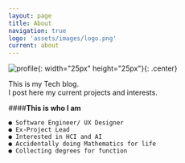 ```yaml
---
layout: page
title: About
navigation: true
logo: 'assets/images/logo.png'
current: about
---
```


![profile](/images/profile.png){: width="25px" height="25px"}{: .center}

This is my Tech blog.<br>I post here my current projects and interests.

####<strong>This is who I am</strong>

```
● Software Engineer/ UX Designer
● Ex-Project Lead
● Interested in HCI and AI
● Accidentally doing Mathematics for life
● Collecting degrees for function
```
